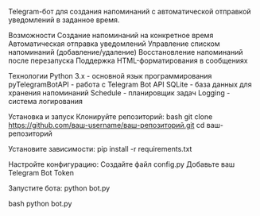 Telegram-бот для создания напоминаний с автоматической отправкой уведомлений в заданное время.

Возможности
Создание напоминаний на конкретное время
Автоматическая отправка уведомлений
Управление списком напоминаний (добавление/удаление)
Восстановление напоминаний после перезапуска
Поддержка HTML-форматирования в сообщениях

Технологии
Python 3.x - основной язык программирования
pyTelegramBotAPI - работа с Telegram Bot API
SQLite - база данных для хранения напоминаний
Schedule - планировщик задач
Logging - система логирования

Установка и запуск
Клонируйте репозиторий:
bash
git clone https://github.com/ваш-username/ваш-репозиторий.git
cd ваш-репозиторий

Установите зависимости:
pip install -r requirements.txt

Настройте конфигурацию:
Создайте файл config.py 
Добавьте ваш Telegram Bot Token

Запустите бота:
python bot.py

bash
python bot.py
